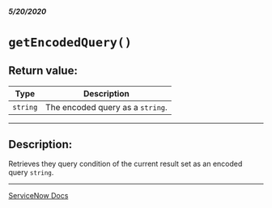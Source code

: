 ##### 5/20/2020
# `getEncodedQuery()`
## Return value:
| Type | Description |
|---|---|
| `string` | The encoded query as a `string`. |

---

## Description:
Retrieves they query condition of the current result set as an encoded query `string`.

---

[ServiceNow Docs](https://developer.servicenow.com/dev.do#!/reference/api/newyork/client/c_GlideRecordClientSideAPI#r_GRCS-getEncodedQuery)